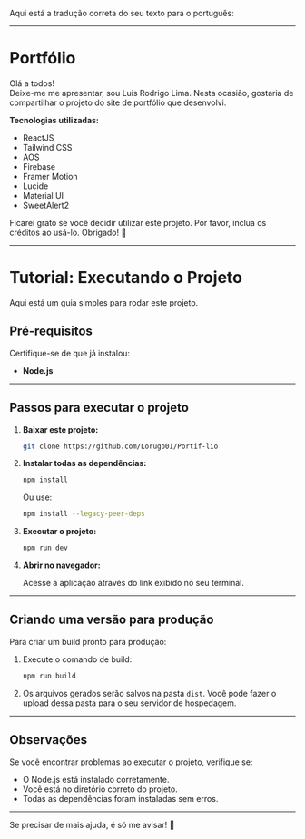 Aqui está a tradução correta do seu texto para o português:  

---

# Portfólio
Olá a todos!  
Deixe-me me apresentar, sou Luis Rodrigo Lima. Nesta ocasião, gostaria de compartilhar o projeto do site de portfólio que desenvolvi.  

**Tecnologias utilizadas:**  
- ReactJS  
- Tailwind CSS  
- AOS  
- Firebase  
- Framer Motion  
- Lucide  
- Material UI  
- SweetAlert2  


Ficarei grato se você decidir utilizar este projeto. Por favor, inclua os créditos ao usá-lo. Obrigado! 🙏  

---

# Tutorial: Executando o Projeto  

Aqui está um guia simples para rodar este projeto.  

## Pré-requisitos  

Certifique-se de que já instalou:  
- **Node.js**  

---

## Passos para executar o projeto  

1. **Baixar este projeto:**  

   ```bash  
   git clone https://github.com/Lorugo01/Portif-lio
   ```  

2. **Instalar todas as dependências:**  

   ```bash  
   npm install  
   ```  
   Ou use:  

   ```bash  
   npm install --legacy-peer-deps  
   ```  

3. **Executar o projeto:**  

   ```bash  
   npm run dev  
   ```  

4. **Abrir no navegador:**  

   Acesse a aplicação através do link exibido no seu terminal.  

---

## Criando uma versão para produção  

Para criar um build pronto para produção:  

1. Execute o comando de build:  

   ```bash  
   npm run build  
   ```  

2. Os arquivos gerados serão salvos na pasta `dist`. Você pode fazer o upload dessa pasta para o seu servidor de hospedagem.  

---

## Observações  

Se você encontrar problemas ao executar o projeto, verifique se:  
- O Node.js está instalado corretamente.  
- Você está no diretório correto do projeto.  
- Todas as dependências foram instaladas sem erros.  

---

Se precisar de mais ajuda, é só me avisar! 🚀
